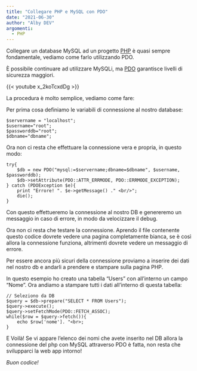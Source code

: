 ```yaml
---
title: "Collegare PHP e MySQL con PDO"
date: "2021-06-30"
author: "Alby DEV"
argomenti:
  - PHP
---
```


Collegare un database MySQL ad un progetto [PHP](/argomento/php/) è quasi sempre fondamentale, vediamo come farlo utilizzando PDO.

È possibile continuare ad utilizzare MySQLi, ma [PDO](https://www.html.it/pag/63991/pdo-vs-mysqli/) garantisce livelli di sicurezza maggiori.

{{< youtube x_2koTcxdDg >}}

La procedura è molto semplice, vediamo come fare:

Per prima cosa definiamo le variabili di connessione al nostro database:

```
$servername = "localhost";
$username="root";
$passworddb="root";
$dbname="dbname";
```

Ora non ci resta che effettuare la connessione vera e propria, in questo modo:

```
try{
    $db = new PDO("mysql:=$servername;dbname=$dbname", $username, $passworddb);
    $db->setAttribute(PDO::ATTR_ERRMODE, PDO::ERRMODE_EXCEPTION);
} catch (PDOException $e){
    print "Errore! ". $e->getMessage() ." <br/>";
    die();
}
```

Con questo effettueremo la connessione al nostro DB e genereremo un messaggio in caso di errore, in modo da velocizzare il debug.

Ora non ci resta che testare la connessione. Aprendo il file contenente questo codice dovrete vedere una pagina completamente bianca, se è così allora la connessione funziona, altrimenti dovrete vedere un messaggio di errore.

Per essere ancora più sicuri della connessione proviamo a inserire dei dati nel nostro db e andarli a prendere e stampare sulla pagina PHP.

In questo esempio ho creato una tabella “Users” con all’interno un campo “Nome”. Ora andiamo a stampare tutti i dati all’interno di questa tabella:

```
// Seleziono da DB
$query = $db->prepare("SELECT * FROM Users");
$query->execute();
$query->setFetchMode(PDO::FETCH_ASSOC);
while($row = $query->fetch()){
    echo $row['nome']. "<br>;
}
```

E Voilà! Se vi appare l’elenco dei nomi che avete inserito nel DB allora la connessione del php con MySQL attraverso PDO è fatta, non resta che svilupparci la web app intorno!

_Buon codice!_
